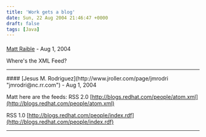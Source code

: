 ```yaml
---
title: 'Work gets a blog'
date: Sun, 22 Aug 2004 21:46:47 +0000
draft: false
tags: [Java]
---
```



#### 
[Matt Raible]( "") - <time datetime="2004-08-23 00:01:52">Aug 1, 2004</time>

Where's the XML Feed?
<hr />
#### 
[Jesus M. Rodriguez](http://www.jroller.com/page/jmrodri "jmrodri@nc.rr.com") - <time datetime="2004-08-23 21:32:35">Aug 1, 2004</time>

Matt here are the feeds: RSS 2.0 [http://blogs.redhat.com/people/atom.xml](http://blogs.redhat.com/people/atom.xml)

RSS 1.0 [http://blogs.redhat.com/people/index.rdf](http://blogs.redhat.com/people/index.rdf)
<hr />
